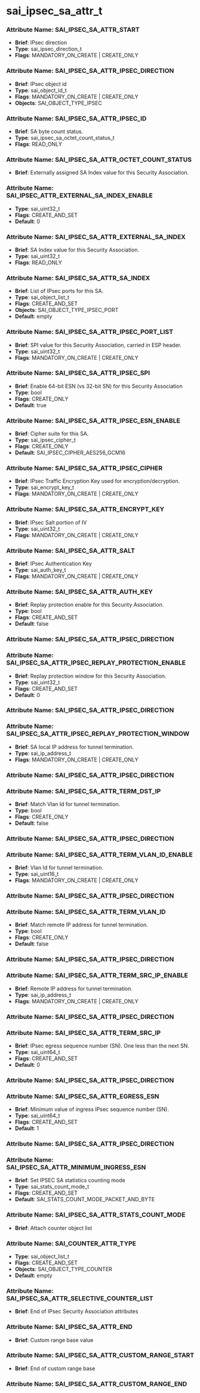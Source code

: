# **sai_ipsec_sa_attr_t**
### Attribute Name: **SAI_IPSEC_SA_ATTR_START**
- **Brief**: IPsec direction
- **Type**: sai_ipsec_direction_t
- **Flags**: MANDATORY_ON_CREATE | CREATE_ONLY

### Attribute Name: **SAI_IPSEC_SA_ATTR_IPSEC_DIRECTION**
- **Brief**: IPsec object id
- **Type**: sai_object_id_t
- **Flags**: MANDATORY_ON_CREATE | CREATE_ONLY
- **Objects**: SAI_OBJECT_TYPE_IPSEC

### Attribute Name: **SAI_IPSEC_SA_ATTR_IPSEC_ID**
- **Brief**: SA byte count status.
- **Type**: sai_ipsec_sa_octet_count_status_t
- **Flags**: READ_ONLY

### Attribute Name: **SAI_IPSEC_SA_ATTR_OCTET_COUNT_STATUS**
- **Brief**: Externally assigned SA Index value for this Security Association.

### Attribute Name: **SAI_IPSEC_ATTR_EXTERNAL_SA_INDEX_ENABLE**
- **Type**: sai_uint32_t
- **Flags**: CREATE_AND_SET
- **Default**: 0

### Attribute Name: **SAI_IPSEC_SA_ATTR_EXTERNAL_SA_INDEX**
- **Brief**: SA Index value for this Security Association.
- **Type**: sai_uint32_t
- **Flags**: READ_ONLY

### Attribute Name: **SAI_IPSEC_SA_ATTR_SA_INDEX**
- **Brief**: List of IPsec ports for this SA.
- **Type**: sai_object_list_t
- **Flags**: CREATE_AND_SET
- **Objects**: SAI_OBJECT_TYPE_IPSEC_PORT
- **Default**: empty

### Attribute Name: **SAI_IPSEC_SA_ATTR_IPSEC_PORT_LIST**
- **Brief**: SPI value for this Security Association, carried in ESP header.
- **Type**: sai_uint32_t
- **Flags**: MANDATORY_ON_CREATE | CREATE_ONLY

### Attribute Name: **SAI_IPSEC_SA_ATTR_IPSEC_SPI**
- **Brief**: Enable 64-bit ESN (vs 32-bit SN) for this Security Association
- **Type**: bool
- **Flags**: CREATE_ONLY
- **Default**: true

### Attribute Name: **SAI_IPSEC_SA_ATTR_IPSEC_ESN_ENABLE**
- **Brief**: Cipher suite for this SA.
- **Type**: sai_ipsec_cipher_t
- **Flags**: CREATE_ONLY
- **Default**: SAI_IPSEC_CIPHER_AES256_GCM16

### Attribute Name: **SAI_IPSEC_SA_ATTR_IPSEC_CIPHER**
- **Brief**: IPsec Traffic Encryption Key used for encryption/decryption.
- **Type**: sai_encrypt_key_t
- **Flags**: MANDATORY_ON_CREATE | CREATE_ONLY

### Attribute Name: **SAI_IPSEC_SA_ATTR_ENCRYPT_KEY**
- **Brief**: IPsec Salt portion of IV
- **Type**: sai_uint32_t
- **Flags**: MANDATORY_ON_CREATE | CREATE_ONLY

### Attribute Name: **SAI_IPSEC_SA_ATTR_SALT**
- **Brief**: IPsec Authentication Key
- **Type**: sai_auth_key_t
- **Flags**: MANDATORY_ON_CREATE | CREATE_ONLY

### Attribute Name: **SAI_IPSEC_SA_ATTR_AUTH_KEY**
- **Brief**: Replay protection enable for this Security Association.
- **Type**: bool
- **Flags**: CREATE_AND_SET
- **Default**: false

### Attribute Name: **SAI_IPSEC_SA_ATTR_IPSEC_DIRECTION**

### Attribute Name: **SAI_IPSEC_SA_ATTR_IPSEC_REPLAY_PROTECTION_ENABLE**
- **Brief**: Replay protection window for this Security Association.
- **Type**: sai_uint32_t
- **Flags**: CREATE_AND_SET
- **Default**: 0

### Attribute Name: **SAI_IPSEC_SA_ATTR_IPSEC_DIRECTION**

### Attribute Name: **SAI_IPSEC_SA_ATTR_IPSEC_REPLAY_PROTECTION_WINDOW**
- **Brief**: SA local IP address for tunnel termination.
- **Type**: sai_ip_address_t
- **Flags**: MANDATORY_ON_CREATE | CREATE_ONLY

### Attribute Name: **SAI_IPSEC_SA_ATTR_IPSEC_DIRECTION**

### Attribute Name: **SAI_IPSEC_SA_ATTR_TERM_DST_IP**
- **Brief**: Match Vlan Id for tunnel termination.
- **Type**: bool
- **Flags**: CREATE_ONLY
- **Default**: false

### Attribute Name: **SAI_IPSEC_SA_ATTR_IPSEC_DIRECTION**

### Attribute Name: **SAI_IPSEC_SA_ATTR_TERM_VLAN_ID_ENABLE**
- **Brief**: Vlan Id for tunnel termination.
- **Type**: sai_uint16_t
- **Flags**: MANDATORY_ON_CREATE | CREATE_ONLY

### Attribute Name: **SAI_IPSEC_SA_ATTR_IPSEC_DIRECTION**

### Attribute Name: **SAI_IPSEC_SA_ATTR_TERM_VLAN_ID**
- **Brief**: Match remote IP address for tunnel termination.
- **Type**: bool
- **Flags**: CREATE_ONLY
- **Default**: false

### Attribute Name: **SAI_IPSEC_SA_ATTR_IPSEC_DIRECTION**

### Attribute Name: **SAI_IPSEC_SA_ATTR_TERM_SRC_IP_ENABLE**
- **Brief**: Remote IP address for tunnel termination.
- **Type**: sai_ip_address_t
- **Flags**: MANDATORY_ON_CREATE | CREATE_ONLY

### Attribute Name: **SAI_IPSEC_SA_ATTR_IPSEC_DIRECTION**

### Attribute Name: **SAI_IPSEC_SA_ATTR_TERM_SRC_IP**
- **Brief**: IPsec egress sequence number (SN). One less than the next SN.
- **Type**: sai_uint64_t
- **Flags**: CREATE_AND_SET
- **Default**: 0

### Attribute Name: **SAI_IPSEC_SA_ATTR_IPSEC_DIRECTION**

### Attribute Name: **SAI_IPSEC_SA_ATTR_EGRESS_ESN**
- **Brief**: Minimum value of ingress IPsec sequence number (SN).
- **Type**: sai_uint64_t
- **Flags**: CREATE_AND_SET
- **Default**: 1

### Attribute Name: **SAI_IPSEC_SA_ATTR_IPSEC_DIRECTION**

### Attribute Name: **SAI_IPSEC_SA_ATTR_MINIMUM_INGRESS_ESN**
- **Brief**: Set IPSEC SA statistics counting mode
- **Type**: sai_stats_count_mode_t
- **Flags**: CREATE_AND_SET
- **Default**: SAI_STATS_COUNT_MODE_PACKET_AND_BYTE

### Attribute Name: **SAI_IPSEC_SA_ATTR_STATS_COUNT_MODE**
- **Brief**: Attach counter object list

### Attribute Name: **SAI_COUNTER_ATTR_TYPE**
- **Type**: sai_object_list_t
- **Flags**: CREATE_AND_SET
- **Objects**: SAI_OBJECT_TYPE_COUNTER
- **Default**: empty

### Attribute Name: **SAI_IPSEC_SA_ATTR_SELECTIVE_COUNTER_LIST**
- **Brief**: End of IPsec Security Association attributes

### Attribute Name: **SAI_IPSEC_SA_ATTR_END**
- **Brief**: Custom range base value

### Attribute Name: **SAI_IPSEC_SA_ATTR_CUSTOM_RANGE_START**
- **Brief**: End of custom range base

### Attribute Name: **SAI_IPSEC_SA_ATTR_CUSTOM_RANGE_END**



